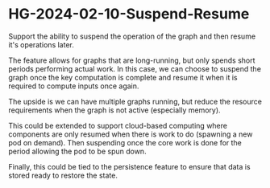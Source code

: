 HG-2024-02-10-Suspend-Resume
============================

Support the ability to suspend the operation of the graph and then resume it's
operations later.

The feature allows for graphs that are long-running, but only spends short periods
performing actual work. In this case, we can choose to suspend the graph once the
key computation is complete and resume it when it is required to compute inputs
once again.

The upside is we can have multiple graphs running, but reduce the resource requirements
when the graph is not active (especially memory).

This could be extended to support cloud-based computing where components are
only resumed when there is work to do (spawning a new pod on demand). Then 
suspending once the core work is done for the period allowing the pod to be spun 
down.

Finally, this could be tied to the persistence feature to ensure that 
data is stored ready to restore the state.

